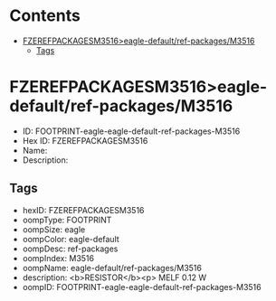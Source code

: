 



Contents
========

* [FZEREFPACKAGESM3516>eagle-default/ref-packages/M3516](#fzerefpackagesm3516eagle-defaultref-packagesm3516)
	* [Tags](#tags)

# FZEREFPACKAGESM3516>eagle-default/ref-packages/M3516

- ID: FOOTPRINT-eagle-eagle-default-ref-packages-M3516
- Hex ID: FZEREFPACKAGESM3516
- Name: 
- Description: 

## Tags

- hexID: FZEREFPACKAGESM3516
- oompType: FOOTPRINT
- oompSize: eagle
- oompColor: eagle-default
- oompDesc: ref-packages
- oompIndex: M3516
- oompName: eagle-default/ref-packages/M3516
- description: &lt;b&gt;RESISTOR&lt;/b&gt;&lt;p&gt;&#xD;
MELF 0.12 W
- oompID: FOOTPRINT-eagle-eagle-default-ref-packages-M3516
